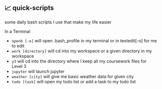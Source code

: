 ## 📈 quick-scripts 
some daily bash scripts I use that make my life easier

In a Terminal   
* ```openb [-o]``` will open .bash_profile in my terminal or in textedit[-o] for me to edit
* ```work [directory]``` will cd into my workspace or a given directory in my workspace
* ```y3``` will cd into the directory where I keep all my coursework files for Level 3
* ```jupyter``` will launch jupyter
* ```weather [city]``` will give me basic weather data for given city
* ```todo [task]``` will open my todo list or add a task to my todo list
